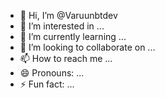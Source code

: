 - 👋 Hi, I’m @Varuunbtdev
- 👀 I’m interested in ...
- 🌱 I’m currently learning ...
- 💞️ I’m looking to collaborate on ...
- 📫 How to reach me ...
- 😄 Pronouns: ...
- ⚡ Fun fact: ...

<!---
Varuunbtdev/Varuunbtdev is a ✨ special ✨ repository because its `README.md` (this file) appears on your GitHub profile.
You can click the Preview link to take a look at your changes.
--->
